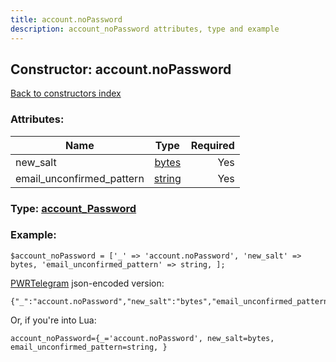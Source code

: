 ```yaml
---
title: account.noPassword
description: account_noPassword attributes, type and example
---
```

## Constructor: account.noPassword  
[Back to constructors index](index.md)



### Attributes:

| Name     |    Type       | Required |
|----------|:-------------:|---------:|
|new\_salt|[bytes](../types/bytes.md) | Yes|
|email\_unconfirmed\_pattern|[string](../types/string.md) | Yes|



### Type: [account\_Password](../types/account_Password.md)


### Example:

```
$account_noPassword = ['_' => 'account.noPassword', 'new_salt' => bytes, 'email_unconfirmed_pattern' => string, ];
```  

[PWRTelegram](https://pwrtelegram.xyz) json-encoded version:

```
{"_":"account.noPassword","new_salt":"bytes","email_unconfirmed_pattern":"string"}
```


Or, if you're into Lua:  


```
account_noPassword={_='account.noPassword', new_salt=bytes, email_unconfirmed_pattern=string, }

```


